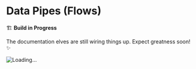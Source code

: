# Data Pipes (Flows)

🏗️ **Build in Progress**

The documentation elves are still wiring things up.
Expect greatness soon! ✨

<img style="text-align: center;" src="/app/assets/docs/images/loader.png" alt="Loading..." />

